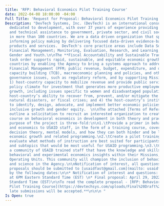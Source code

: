 ```yaml
---
title: 'RFP: Behavioral Economics Pilot Training Course'
date: 2022-04-08 18:00:00 -04:00
Full Title: 'Request for Proposal: Behavioral Economics Pilot Training Course'
Description: "DevTech Systems, Inc. (DevTech) is an international consulting firm
  dedicated to development, with over 37 years of experience providing advisory services
  and technical assistance to government, private sector, and civil society stakeholders
  in more than 100 countries. We are a data driven organization that specializes in
  informing policy making by delivering focused data-driven evidence-based analysis
  products and services.  DevTech's core practice areas include Data Solutions; Public
  Financial Management; Monitoring, Evaluation, Research, and Learning; and Education,
  Gender and Youth.\n\nThe **Fiscal Accountability and Sustainable Trade (FAST)**
  task order supports rapid, sustainable, and equitable economic growth in USAID-assisted
  countries by enabling the Agency to bring a systems approach to addressing Public
  Financial Management (PFM; public revenue, budget, expenditure, and debt), trade
  capacity building (TCB), macroeconomic planning and policies, and other economic
  governance issues, such as regulatory reform, and by supporting Missions to improve
  1) host-country capacity to mobilize revenue and provide public services; 2) the
  policy climate for investment that generates more productive employment and inclusive
  growth, including issues specific to women and disadvantaged populations; 3) the
  host-country’s ability to recover from, prevent, and/or mitigate the impact of conflict,
  natural disasters, or fiscal crises; and 4) the host-country’s institutional capacity
  to identify, design, advocate, and implement better economic policies to enhance
  inclusive growth and gender equity.  \n\nThe attached [Terms of Reference](https://devtechsys.com/uploads/Final%20Draft%20RFP%20for%20Behavioral%20Economics%20Course%20with%20Template.pdf)
  outline a solicitation to recruit an interested organization to create a pilot training
  course on behavioral economics in development in both theory and practice.  \n\nThe
  purpose of the project is three-fold:\n\n1.\tProvide a primer in behavioral science
  and economics to USAID staff, in the form of a training course, covering biases,
  decision theory, mental models, and how they can both hinder and be leveraged by
  economic growth and related programming.\n2.\tCreate a pilot training course to
  evaluate what methods of instruction are best suited for participants and the themes
  and subtopics that would be most useful for USAID programming.\n3.\tCreate and foster
  a community of USAID trained staff that have the knowledge and skills to promote
  behavioral and experimental economics insights within their Missions, Bureaus, and
  Operating Units. This community will champion the inclusion of behavioral economics
  and science in the Agency.\n\nNotification of interest, all questions, and final
  proposals should be submitted to [usaidfast@gmail.com](mailto: usaidfast@gmail.com)
  by the following dates:\n\n* Notification of interest and questions: April 15, 2022
  at 6PM Eastern Standard Time (EST) \n* Final proposal: April 29, 2022 6PM Eastern
  Standard Time (EST)\n\nTo read the complete proposal - [RFP: Behavioral Economics
  Pilot Training Course](https://devtechsys.com/uploads/Final%20Draft%20RFP%20for%20Behavioral%20Economics%20Course%20with%20Template.pdf)\n\n**No
  late submissions will be accepted.**\n\n\n "
Is Open: true
---
```


